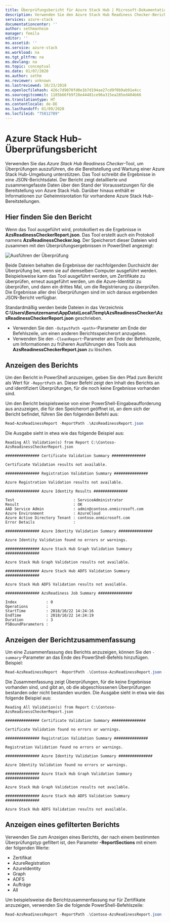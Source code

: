 ```yaml
---
title: Überprüfungsbericht für Azure Stack Hub | Microsoft-Dokumentation
description: Verwenden Sie den Azure Stack Hub Readiness Checker-Bericht, um sich die Überprüfungsergebnisse anzusehen.
services: azure-stack
documentationcenter: ''
author: sethmanheim
manager: femila
editor: ''
ms.assetid: ''
ms.service: azure-stack
ms.workload: na
ms.tgt_pltfrm: na
ms.devlang: na
ms.topic: conceptual
ms.date: 01/07/2020
ms.author: sethm
ms.reviewer: unknown
ms.lastreviewed: 10/23/2018
ms.openlocfilehash: 426c7d9070fd0e1b7d194ae27cd9f0b9ab91e4cc
ms.sourcegitcommit: 1185b66f69f28e44481ce96a315ea285ed404b66
ms.translationtype: HT
ms.contentlocale: de-DE
ms.lasthandoff: 01/09/2020
ms.locfileid: "75812789"
---
```

# <a name="azure-stack-hub-validation-report"></a>Azure Stack Hub-Überprüfungsbericht

Verwenden Sie das *Azure Stack Hub Readiness Checker*-Tool, um Überprüfungen auszuführen, die die Bereitstellung und Wartung einer Azure Stack Hub-Umgebung unterstützen. Das Tool schreibt die Ergebnisse in eine JSON-Berichtsdatei. Der Bericht zeigt detaillierte und zusammengefasste Daten über den Stand der Voraussetzungen für die Bereitstellung von Azure Stack Hub. Darüber hinaus enthält er Informationen zur Geheimnisrotation für vorhandene Azure Stack Hub-Bereitstellungen.  

## <a name="where-to-find-the-report"></a>Hier finden Sie den Bericht

Wenn das Tool ausgeführt wird, protokolliert es die Ergebnisse in **AzsReadinessCheckerReport.json**. Das Tool erstellt auch ein Protokoll namens **AzsReadinessChecker.log**. Der Speicherort dieser Dateien wird zusammen mit den Überprüfungsergebnissen in PowerShell angezeigt:

![Ausführen der Überprüfung](./media/azure-stack-validation-report/validation.png)

Beide Dateien behalten die Ergebnisse der nachfolgenden Durchsicht der Überprüfung bei, wenn sie auf demselben Computer ausgeführt werden. Beispielsweise kann das Tool ausgeführt werden, um Zertifikate zu überprüfen, erneut ausgeführt werden, um die Azure-Identität zu überprüfen, und dann ein drittes Mal, um die Registrierung zu überprüfen. Die Ergebnisse aller drei Überprüfungen sind im sich daraus ergebenden JSON-Bericht verfügbar.  

Standardmäßig werden beide Dateien in das Verzeichnis **C:\Users\Benutzername\AppData\Local\Temp\AzsReadinessChecker\AzsReadinessCheckerReport.json** geschrieben.  

- Verwenden Sie den `-OutputPath <path>`-Parameter am Ende der Befehlszeile, um einen anderen Berichtsspeicherort anzugeben.
- Verwenden Sie den `-CleanReport`-Parameter am Ende der Befehlszeile, um Informationen zu früheren Ausführungen des Tools aus **AzsReadinessCheckerReport.json** zu löschen.

## <a name="view-the-report"></a>Anzeigen des Berichts

Um den Bericht in PowerShell anzuzeigen, geben Sie den Pfad zum Bericht als Wert für `-ReportPath` an. Dieser Befehl zeigt den Inhalt des Berichts an und identifiziert Überprüfungen, für die noch keine Ergebnisse vorhanden sind.

Um den Bericht beispielsweise von einer PowerShell-Eingabeaufforderung aus anzuzeigen, die für den Speicherort geöffnet ist, an dem sich der Bericht befindet, führen Sie den folgenden Befehl aus:

```powershell
Read-AzsReadinessReport -ReportPath .\AzsReadinessReport.json
```

Die Ausgabe sieht in etwa wie das folgende Beispiel aus:

```shell
Reading All Validation(s) from Report C:\Contoso-AzsReadinessCheckerReport.json

############### Certificate Validation Summary ###############

Certificate Validation results not available.

############### Registration Validation Summary ###############

Azure Registration Validation results not available.

############### Azure Identity Results ###############

Test                          : ServiceAdministrator
Result                        : OK
AAD Service Admin             : admin@contoso.onmicrosoft.com
Azure Environment             : AzureCloud
Azure Active Directory Tenant : contoso.onmicrosoft.com
Error Details                 : 

############### Azure Identity Validation Summary ###############

Azure Identity Validation found no errors or warnings.

############### Azure Stack Hub Graph Validation Summary ###############

Azure Stack Hub Graph Validation results not available.

############### Azure Stack Hub ADFS Validation Summary ###############

Azure Stack Hub ADFS Validation results not available.

############### AzsReadiness Job Summary ###############

Index             : 0
Operations        : 
StartTime         : 2018/10/22 14:24:16
EndTime           : 2018/10/22 14:24:19
Duration          : 3
PSBoundParameters :
```

## <a name="view-the-report-summary"></a>Anzeigen der Berichtzusammenfassung

Um eine Zusammenfassung des Berichts anzuzeigen, können Sie den `-summary`-Parameter an das Ende des PowerShell-Befehls hinzufügen. Beispiel:

```powershell
Read-AzsReadinessReport -ReportPath .\Contoso-AzsReadinessReport.json -summary
```

Die Zusammenfassung zeigt Überprüfungen, für die keine Ergebnisse vorhanden sind, und gibt an, ob die abgeschlossenen Überprüfungen bestanden oder nicht bestanden wurden. Die Ausgabe sieht in etwa wie das folgende Beispiel aus:

```shell
Reading All Validation(s) from Report C:\Contoso-AzsReadinessCheckerReport.json

############### Certificate Validation Summary ###############

Certificate Validation found no errors or warnings.

############### Registration Validation Summary ###############

Registration Validation found no errors or warnings.

############### Azure Identity Validation Summary ###############

Azure Identity Validation found no errors or warnings.

############### Azure Stack Hub Graph Validation Summary ###############

Azure Stack Hub Graph Validation results not available.

############### Azure Stack Hub ADFS Validation Summary ###############

Azure Stack Hub ADFS Validation results not available.
```

## <a name="view-a-filtered-report"></a>Anzeigen eines gefilterten Berichts

Verwenden Sie zum Anzeigen eines Berichts, der nach einem bestimmten Überprüfungstyp gefiltert ist, den Parameter **-ReportSections** mit einem der folgenden Werte:

- Zertifikat
- AzureRegistration
- AzureIdentity
- Graph
- ADFS
- Aufträge
- All  

Um beispielsweise die Berichtzusammenfassung nur für Zertifikate anzuzeigen, verwenden Sie die folgende PowerShell-Befehlszeile:

```powershell
Read-AzsReadinessReport -ReportPath .\Contoso-AzsReadinessReport.json -ReportSections Certificate - Summary
```
